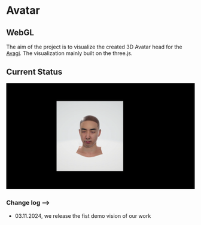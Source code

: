# Avatar



## WebGL

The aim of the project is to visualize the created 3D Avatar head for the [Avagi](https://demo.avagi.com/#/home). The visualization mainly built on the three.js. 
## Current Status


![](demo/xt_demo.gif)


### Change log -->
* 03.11.2024, we release the fist demo vision of our work


